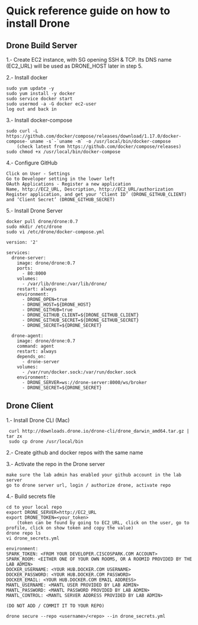 # Quick reference guide on how to install Drone

## Drone Build Server

1.- Create EC2 instance, with SG opening SSH & TCP. Its DNS name (EC2_URL) will be used as DRONE_HOST later in step 5.

2.- Install docker

	sudo yum update -y
	sudo yum install -y docker
	sudo service docker start
	sudo usermod -a -G docker ec2-user
	log out and back in

3.- Install docker-compose

	sudo curl -L https://github.com/docker/compose/releases/download/1.17.0/docker-compose-`uname -s`-`uname -m` -o /usr/local/bin/docker-compose
		(check latest from https://github.com/docker/compose/releases)
	sudo chmod +x /usr/local/bin/docker-compose

4.- Configure GitHub

	Click on User - Settings 
	Go to Developer setting in the lower left 
	OAuth Applications - Register a new application
	Name, http://EC2_URL, Description, http://EC2_URL/authorization
	Register application, and get your ‘Client ID’ (DRONE_GITHUB_CLIENT) and ‘Client Secret’ (DRONE_GITHUB_SECRET)

5.- Install Drone Server

	docker pull drone/drone:0.7
	sudo mkdir /etc/drone
	sudo vi /etc/drone/docker-compose.yml

    version: '2'

    services:
      drone-server:
        image: drone/drone:0.7
        ports:
          - 80:8000
        volumes:
          - /var/lib/drone:/var/lib/drone/
        restart: always
        environment:
          - DRONE_OPEN=true
          - DRONE_HOST=${DRONE_HOST}
          - DRONE_GITHUB=true
          - DRONE_GITHUB_CLIENT=${DRONE_GITHUB_CLIENT}
          - DRONE_GITHUB_SECRET=${DRONE_GITHUB_SECRET}
          - DRONE_SECRET=${DRONE_SECRET}
    
      drone-agent:
        image: drone/drone:0.7
        command: agent
        restart: always
        depends_on:
          - drone-server
        volumes:
          - /var/run/docker.sock:/var/run/docker.sock
        environment:
          - DRONE_SERVER=ws://drone-server:8000/ws/broker
          - DRONE_SECRET=${DRONE_SECRET}


## Drone Client


1.- Install Drone CLI (Mac)

     curl http://downloads.drone.io/drone-cli/drone_darwin_amd64.tar.gz | tar zx
     sudo cp drone /usr/local/bin

2.- Create github and docker repos with the same name

3.- Activate the repo in the Drone server

    make sure the lab admin has enabled your github account in the lab server
    go to drone server url, login / authorize drone, activate repo
    
4.- Build secrets file

    cd to your local repo
    export DRONE_SERVER=http://EC2_URL
    export DRONE_TOKEN=<your_token>
        (token can be found by going to EC2_URL, click on the user, go to profile, click on show token and copy the value)
    drone repo ls
    vi drone_secrets.yml
    
    environment:
    SPARK_TOKEN: <FROM YOUR DEVELOPER.CISCOSPARK.COM ACCOUNT>
    SPARK_ROOM: <EITHER ONE OF YOUR OWN ROOMS, OR A ROOMID PROVIDED BY THE LAB ADMIN>
    DOCKER_USERNAME: <YOUR HUB.DOCKER.COM USERNAME>
    DOCKER_PASSWORD: <YOUR HUB.DOCKER.COM PASSWORD>
    DOCKER_EMAIL: <YOUR HUB.DOCKER.COM EMAIL ADDRESS>
    MANTL_USERNAME: <MANTL USER PROVIDED BY LAB ADMIN>
    MANTL_PASSWORD: <MANTL PASSWORD PROVIDED BY LAB ADMIN>
    MANTL_CONTROL: <MANTL SERVER ADDRESS PROVIDED BY LAB ADMIN>
    
    (DO NOT ADD / COMMIT IT TO YOUR REPO)
    
    drone secure --repo <username>/<repo> --in drone_secrets.yml